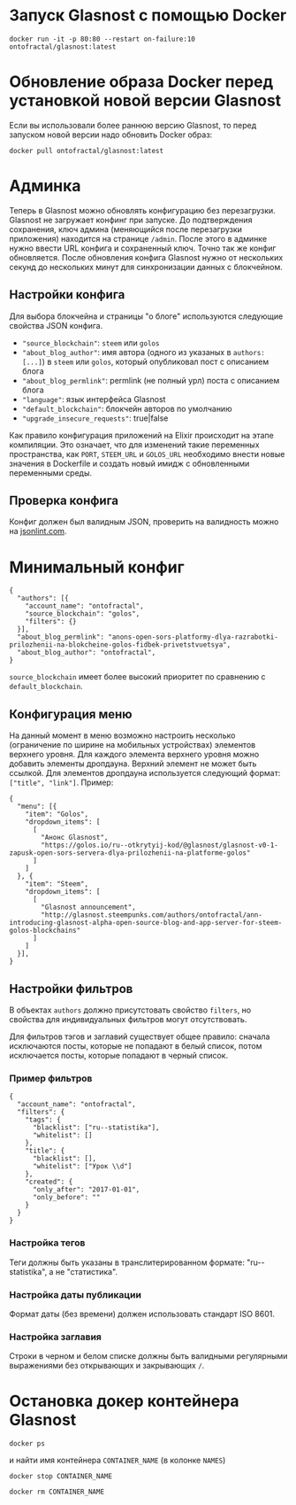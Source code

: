 # Запуск Glasnost с помощью Docker

```
docker run -it -p 80:80 --restart on-failure:10 ontofractal/glasnost:latest
```

# Обновление образа Docker перед установкой новой версии Glasnost

Если вы использовали более раннюю версию Glasnost, то перед запуском новой версии надо обновить Docker образ:
```
docker pull ontofractal/glasnost:latest
```

# Админка

Теперь в Glasnost можно обновлять конфигурацию без перезагрузки. Glasnost не загружает конфинг при запуске. До подтверждения сохранения, ключ админа (меняющийся после перезагрузки приложения) находится на странице `/admin`. После этого в админке нужно ввести URL конфига и сохраненный ключ. Точно так же конфиг обновляется. После обновления конфига Glasnost нужно от нескольких секунд до нескольких минут для синхронизации данных с блокчейном.

## Настройки конфига

Для выбора блокчейна и страницы "о блоге" используются следующие свойства JSON конфига.

* `"source_blockchain"`: `steem` или `golos`
* `"about_blog_author"`: имя автора (одного из указаных в `authors: [...]`) в `steem` или `golos`, который опубликовал пост с описанием блога
* `"about_blog_permlink"`: permlink (не полный урл) поста с описанием блога
* `"language"`: язык интерфейса Glasnost
* `"default_blockchain"`: блокчейн авторов по умолчанию
*  `"upgrade_insecure_requests"`: true|false

Как правило конфигурация приложений на Elixir происходит на этапе компиляции. Это означает, что
для изменений такие переменных пространства, как `PORT`, `STEEM_URL` и `GOLOS_URL` необходимо внести новые значения в Dockerfile и создать новый имидж с обновленными переменными среды.

## Проверка конфига

Конфиг должен был валидным JSON, проверить на валидность можно на [jsonlint.com](http://jsonlint.com/).

# Минимальный конфиг

```
{
  "authors": [{
    "account_name": "ontofractal",
    "source_blockchain": "golos",
    "filters": {}
  }],
  "about_blog_permlink": "anons-open-sors-platformy-dlya-razrabotki-prilozhenii-na-blokcheine-golos-fidbek-privetstvuetsya",
  "about_blog_author": "ontofractal",
}
```

`source_blockchain` имеет более высокий приоритет по сравнению с `default_blockchain`.

## Конфигурация меню

На данный момент в меню возможно настроить несколько (ограничение по ширине на мобильных устройствах) элементов верхнего уровня. Для каждого элемента верхнего уровня можно добавить элементы дропдауна. Верхний элемент не может быть ссылкой. Для элементов дропдауна используется следующий формат: `["title", "link"]`.
Пример:
```
{
  "menu": [{
    "item": "Golos",
    "dropdown_items": [
      [
        "Анонс Glasnost",
        "https://golos.io/ru--otkrytyij-kod/@glasnost/glasnost-v0-1-zapusk-open-sors-servera-dlya-prilozhenii-na-platforme-golos"
      ]
    ]
  }, {
    "item": "Steem",
    "dropdown_items": [
      [
        "Glasnost announcement",
        "http://glasnost.steempunks.com/authors/ontofractal/ann-introducing-glasnost-alpha-open-source-blog-and-app-server-for-steem-golos-blockchains"
      ]
    ]
  }],
}

```

## Настройки фильтров

В объектах `authors` должно присутстовать свойство `filters`, но свойства для индивидуальных фильтров могут отсутствовать.

Для фильтров тэгов и заглавий существует общее правило: сначала исключаются посты, которые не попадают в белый список, потом исключается посты, которые попадают в черный список.

### Пример фильтров

```
{
  "account_name": "ontofractal",
  "filters": {
    "tags": {
      "blacklist": ["ru--statistika"],
      "whitelist": []
    },
    "title": {
      "blacklist": [],
      "whitelist": ["Урок \\d"]
    },
    "created": {
      "only_after": "2017-01-01",
      "only_before": ""
    }
  }
}
```

### Настройка тегов

Теги должны быть указаны в транслитерированном формате: "ru--statistika", а не "статистика".

### Настройка даты публикации

Формат даты (без времени) должен использовать стандарт ISO 8601.

### Настройка заглавия

Строки в черном и белом списке должны быть валидными регулярными выражениями без открывающих и закрывающих `/`.


# Остановка докер контейнера Glasnost

`docker ps`

и найти имя контейнера `CONTAINER_NAME` (в колонке `NAMES`)

`docker stop CONTAINER_NAME`

`docker rm CONTAINER_NAME`
